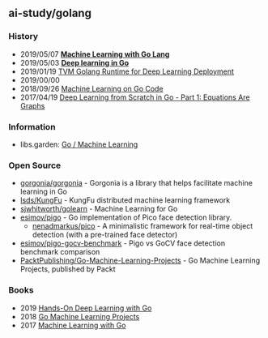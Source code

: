## ai-study/golang


### History
- 2019/05/07 [**Machine Learning with Go Lang**](https://oralytics.com/2019/05/07/machine-learning-with-go-lang/)
- 2019/05/03 [**Deep learning in Go**](https://medium.com/@hackintoshrao/deep-learning-in-go-f13e586f7d8a)
- 2019/01/19 [TVM Golang Runtime for Deep Learning Deployment](https://tvm.ai/2019/01/19/Golang)
- 2019/00/00
- 2018/09/26 [Machine Learning on Go Code](https://medium.com/sourcedtech/machine-learning-on-go-code-829e85e2d2c6)
- 2017/04/19 [Deep Learning from Scratch in Go - Part 1: Equations Are Graphs](http://gopherdata.io/post/deeplearning_in_go_part_1/)


### Information
- libs.garden: [Go / Machine Learning](https://libs.garden/go/ml)


### Open Source
- [gorgonia/gorgonia](https://github.com/gorgonia/gorgonia) - Gorgonia is a library that helps facilitate machine learning in Go
- [lsds/KungFu](https://github.com/lsds/KungFu) - KungFu distributed machine learning framework
- [sjwhitworth/golearn](https://github.com/sjwhitworth/golearn) - Machine Learning for Go
- [esimov/pigo](https://github.com/esimov/pigo) - Go implementation of Pico face detection library.
    - [nenadmarkus/pico](https://github.com/nenadmarkus/pico) - A minimalistic framework for real-time object detection (with a pre-trained face detector) 
- [esimov/pigo-gocv-benchmark](https://github.com/esimov/pigo-gocv-benchmark) - Pigo vs GoCV face detection benchmark comparison
- [PacktPublishing/Go-Machine-Learning-Projects](https://github.com/PacktPublishing/Go-Machine-Learning-Projects) - Go Machine Learning Projects, published by Packt


### Books
- 2019 [Hands-On Deep Learning with Go](https://www.packtpub.com/big-data-and-business-intelligence/hands-deep-learning-go)
- 2018 [Go Machine Learning Projects]()
- 2017 [Machine Learning with Go]()


